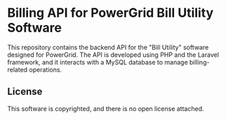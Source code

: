 # Billing API for PowerGrid Bill Utility Software

This repository contains the backend API for the "Bill Utility" software designed for PowerGrid. The API is developed using PHP and the Laravel framework, and it interacts with a MySQL database to manage billing-related operations. 

## License

This software is copyrighted, and there is no open license attached.
